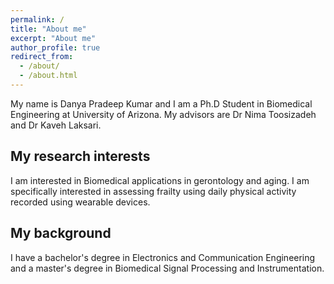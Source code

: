 ```yaml
---
permalink: /
title: "About me"
excerpt: "About me"
author_profile: true
redirect_from:
  - /about/
  - /about.html
---
```


My name is Danya Pradeep Kumar and I am a Ph.D Student in Biomedical Engineering at University of Arizona. My advisors are Dr Nima Toosizadeh and Dr Kaveh Laksari.

## My research interests

I am interested in Biomedical applications in gerontology and aging. I am specifically interested in assessing frailty using daily physical activity recorded using wearable devices. 

## My background

I have a bachelor's degree in Electronics and Communication Engineering and a master's degree in Biomedical Signal Processing and Instrumentation.
